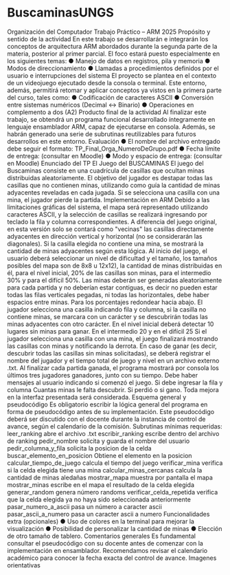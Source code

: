 # BuscaminasUNGS
Organización del Computador
Trabajo Práctico – ARM
2025
Propósito y sentido de la actividad
En este trabajo se desarrollarán e integrarán los conceptos de arquitectura ARM
abordados durante la segunda parte de la materia, posterior al primer parcial. El
foco estará puesto especialmente en los siguientes temas:
● Manejo de datos en registros, pila y memoria
● Modos de direccionamiento
● Llamadas a procedimientos definidos por el usuario e interrupciones del
sistema
El proyecto se plantea en el contexto de un videojuego ejecutado desde la consola o
terminal. Este entorno, además, permitirá retomar y aplicar conceptos ya vistos en la
primera parte del curso, tales como:
● Codificación de caracteres ASCII
● Conversión entre sistemas numéricos (Decimal ↔ Binario)
● Operaciones en complemento a dos (A2)
Producto final de la actividad
Al finalizar este trabajo, se obtendrá un programa funcional desarrollado
íntegramente en lenguaje ensamblador ARM, capaz de ejecutarse en consola.
Además, se habrán generado una serie de subrutinas reutilizables para futuros
desarrollos en este entorno.
Evaluación
● El nombre del archivo entregado debe seguir el formato:
TP_Final_Orga_NumeroDeGrupo.pdf
● Fecha límite de entrega: (consultar en Moodle)
● Modo y espacio de entrega: (consultar en Moodle)
Enunciado del TP
El Juego del BUSCAMINAS
El juego del Buscaminas consiste en una cuadrícula de casillas que ocultan minas
distribuidas aleatoriamente. El objetivo del jugador es destapar todas las casillas
que no contienen minas, utilizando como guía la cantidad de minas adyacentes
reveladas en cada jugada. Si se selecciona una casilla con una mina, el jugador
pierde la partida.
Implementación en ARM
Debido a las limitaciones gráficas del sistema, el mapa será representado utilizando
caracteres ASCII, y la selección de casillas se realizará ingresando por teclado la
fila y columna correspondientes.
A diferencia del juego original, en esta versión solo se contará como "vecinas" las
casillas directamente adyacentes en dirección vertical y horizontal (no se
considerarán las diagonales). Si la casilla elegida no contiene una mina, se mostrará
la cantidad de minas adyacentes según esta lógica.
Al inicio del juego, el usuario deberá seleccionar un nivel de dificultad y el tamaño,
los tamaños posibles del mapa son de 8x8 u 12x12), la cantidad de minas
distribuidas en él, para el nivel inicial, 20% de las casillas son minas, para el
intermedio 30% y para el difícil 50%. Las minas deberán ser generadas
aleatoriamente para cada partida y no deberían estar contiguas, es decir no pueden
estar todas las filas verticales pegadas, ni todas las horizontales, debe haber
espacios entre minas. Para los porcentajes redondear hacia abajo.
El jugador selecciona una casilla indicando fila y columna, si la casilla no contiene
minas, se marcara con un carácter y se descubrirán todas las minas adyacentes con
otro carácter. En el nivel inicial deberá detectar 10 lugares sin minas para ganar. En
el intermedio 20 y en el difícil 25
Si el jugador selecciona una casilla con una mina, el juego finalizará mostrando las
casillas con minas y notificando la derrota. En caso de ganar (es decir, descubrir
todas las casillas sin minas solicitadas), se deberá registrar el nombre del jugador
y el tiempo total de juego y nivel en un archivo externo .txt.
Al finalizar cada partida ganada, el programa mostrará por consola los últimos tres
jugadores ganadores, junto con su tiempo.
Debe haber mensajes al usuario indicando si comenzó el juego.
Si debe ingresar la fila y columna
Cuantas minas le falta descubrir.
Si perdió o si gano.
Toda mejora en la interfaz presentada será considerada.
Esquema general y pseudocódigo
Es obligatorio escribir la lógica general del programa en forma de pseudocódigo
antes de su implementación. Este pseudocódigo deberá ser discutido con el docente
durante la instancia de control de avance, según el calendario de la comisión.
Subrutinas mínimas requeridas:
leer_ranking abre el archivo .txt
escribir_ranking escribe dentro del archivo de ranking
pedir_nombre solicita y guarda el nombre del usuario
pedir_columna_y_fila solicita la posicion de la celda
buscar_elemento_en_posicion Obtiene el elemento en la posicion
calcular_tiempo_de_juego calcula el tiempo del juego
verificar_mina verifica si la celda elegida tiene una
mina
calcular_minas_cercanas calcula la cantidad de minas aledañas
mostrar_mapa muestra por pantalla el mapa
mostrar_minas escribe en el mapa el resultado de la
celda elegida
generar_random genera número randoms
verificar_celda_repetida verifica que la celda elegida ya no haya
sido seleccionada anteriormente
pasar_numero_a_ascii pasa un número a caracter ascii
pasar_ascii_a_numero pasa un caracter ascii a numero
Funcionalidades extra (opcionales)
● Uso de colores en la terminal para mejorar la visualización
● Posibilidad de personalizar la cantidad de minas
● Elección de otro tamaño de tablero.
Comentarios generales
Es fundamental consultar el pseudocódigo con su docente antes de comenzar con
la implementación en ensamblador. Recomendamos revisar el calendario
académico para conocer la fecha exacta del control de avance.
Imagenes orientativas
